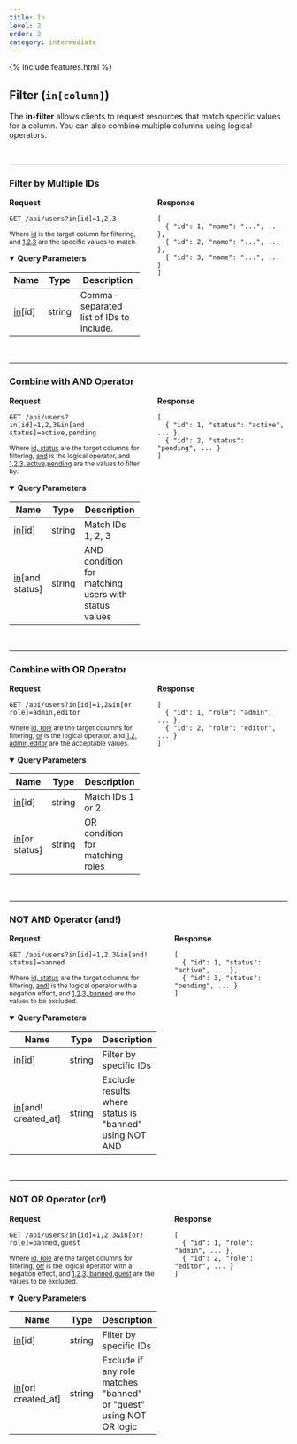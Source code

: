 ```yaml
---
title: In
level: 2
order: 2
category: intermediate
---
```


{% include features.html %}

## Filter (`in[column]`)

The **in-filter** allows clients to request resources that match specific values for a column. You can also combine multiple columns using logical operators.

<br>

---

### Filter by Multiple IDs

<div style="display: flex; gap: 2rem; align-items: flex-start;" class="req-res">

<div style="flex: 1;" class="highlight">
<strong>Request</strong>

<pre class="highlight"><code>GET /api/users?in[id]=1,2,3</code></pre>

<sup>Where <ins>id</ins> is the target column for filtering, and <ins>1,2,3</ins> are the specific values to match.</sup>

<details open class="sup">
<summary><strong>Query Parameters</strong></summary>

| Name              | Type   | Description                             |
|-------------------|--------|-----------------------------------------|
| <ins>in</ins>[id] | string | Comma-separated list of IDs to include. |
</details>

</div>

<div style="flex: 1;">
<strong>Response</strong>

<pre><code>[
  { "id": 1, "name": "...", ... },
  { "id": 2, "name": "...", ... },
  { "id": 3, "name": "...", ... }
]
</code></pre>
</div>

</div>

<br>

---

### Combine with AND Operator

<div style="display: flex; gap: 2rem; align-items: flex-start;" class="req-res">

<div style="flex: 1;" class="highlight">
<strong>Request</strong>

<pre class="highlight"><code>GET /api/users?in[id]=1,2,3&amp;in[and status]=active,pending</code></pre>

<sup>Where <ins>id, status</ins> are the target columns for filtering, <ins>and</ins> is the logical operator, and <ins>1,2,3, active,pending</ins> are the values to filter by.</sup>

<details open class="sup">
<summary><strong>Query Parameters</strong></summary>

| Name                      | Type   | Description                                         |
|---------------------------|--------|-----------------------------------------------------|
| <ins>in</ins>[id]         | string | Match IDs 1, 2, 3                                   |
| <ins>in</ins>[and status] | string | AND condition for matching users with status values |
</details>

</div>

<div style="flex: 1;">
<strong>Response</strong>

<pre><code>[
  { "id": 1, "status": "active", ... },
  { "id": 2, "status": "pending", ... }
]
</code></pre>
</div>

</div>

<br>

---

### Combine with OR Operator

<div style="display: flex; gap: 2rem; align-items: flex-start;" class="req-res">

<div style="flex: 1;" class="highlight">
<strong>Request</strong>

<pre class="highlight"><code>GET /api/users?in[id]=1,2&amp;in[or role]=admin,editor</code></pre>

<sup>Where <ins>id, role</ins> are the target columns for filtering, <ins>or</ins> is the logical operator, and <ins>1,2, admin,editor</ins> are the acceptable values.</sup>

<details open class="sup">
<summary><strong>Query Parameters</strong></summary>

| Name                     | Type   | Description                     |
|--------------------------|--------|---------------------------------|
| <ins>in</ins>[id]        | string | Match IDs 1 or 2                |
| <ins>in</ins>[or status] | string | OR condition for matching roles |
</details>

</div>

<div style="flex: 1;">
<strong>Response</strong>

<pre><code>[
  { "id": 1, "role": "admin", ... },
  { "id": 2, "role": "editor", ... }
]
</code></pre>
</div>

</div>

<br>

---

### NOT AND Operator (and!)

<div style="display: flex; gap: 2rem; align-items: flex-start;" class="req-res">

<div style="flex: 1;" class="highlight">
<strong>Request</strong>

<pre class="highlight"><code>GET /api/users?in[id]=1,2,3&amp;in[and! status]=banned</code></pre>

<sup>Where <ins>id, status</ins> are the target columns for filtering, <ins>and!</ins> is the logical operator with a negation effect, and <ins>1,2,3, banned</ins> are the values to be excluded.</sup>

<details open class="sup">
<summary><strong>Query Parameters</strong></summary>

| Name                           | Type   | Description                                            |
|--------------------------------|--------|--------------------------------------------------------|
| <ins>in</ins>[id]              | string | Filter by specific IDs                                 |
| <ins>in</ins>[and! created_at] | string | Exclude results where status is "banned" using NOT AND |
</details>

</div>

<div style="flex: 1;">
<strong>Response</strong>

<pre><code>[
  { "id": 1, "status": "active", ... },
  { "id": 3, "status": "pending", ... }
]
</code></pre>
</div>

</div>

<br>

---

### NOT OR Operator (or!)

<div style="display: flex; gap: 2rem; align-items: flex-start;" class="req-res">

<div style="flex: 1;" class="highlight">
<strong>Request</strong>

<pre class="highlight"><code>GET /api/users?in[id]=1,2,3&amp;in[or! role]=banned,guest</code></pre>

<sup>Where <ins>id, role</ins> are the target columns for filtering, <ins>or!</ins> is the logical operator with a negation effect, and <ins>1,2,3, banned,guest</ins> are the values to be excluded.</sup>

<details open class="sup">
<summary><strong>Query Parameters</strong></summary>

| Name                          | Type   | Description                                                        |
|-------------------------------|--------|--------------------------------------------------------------------|
| <ins>in</ins>[id]             | string | Filter by specific IDs                                             |
| <ins>in</ins>[or! created_at] | string | Exclude if any role matches "banned" or "guest" using NOT OR logic |
</details>

</div>

<div style="flex: 1;">
<strong>Response</strong>

<pre><code>[
  { "id": 1, "role": "admin", ... },
  { "id": 2, "role": "editor", ... }
]
</code></pre>
</div>

</div>

<br>
